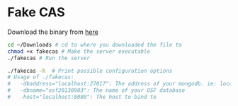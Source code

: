 # Fake CAS

Download the binary from [here](https://github.com/CenterForOpenScience/fakecas/releases/download/0.7.0/fakecas)

```bash
cd ~/Downloads # cd to where you downloaded the file to
chmod +x fakecas # Make the server executable
./fakecas # Run the server

./fakecas -h  # Print possible configuration options
# Usage of ./fakecas:
#   -dbaddress="localhost:27017": The address of your mongodb. ie: localhost:27017
#   -dbname="osf20130903": The name of your OSF database
#   -host="localhost:8080": The host to bind to
```
